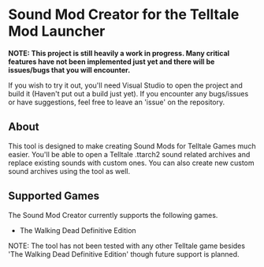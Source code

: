 # Sound Mod Creator for the Telltale Mod Launcher

**NOTE: This project is still heavily a work in progress. Many critical features have not been implemented just yet and there will be issues/bugs that you will encounter.**

If you wish to try it out, you'll need Visual Studio to open the project and build it (Haven't put out a build just yet). If you encounter any bugs/issues or have suggestions, feel free to leave an 'issue' on the repository.

## About
This tool is designed to make creating Sound Mods for Telltale Games much easier. You'll be able to open a Telltale .ttarch2 sound related archives and replace existing sounds with custom ones. You can also create new custom sound archives using the tool as well.

## Supported Games
The Sound Mod Creator currently supports the following games.
- The Walking Dead Definitive Edition

NOTE: The tool has not been tested with any other Telltale game besides 'The Walking Dead Definitive Edition' though future support is planned.
